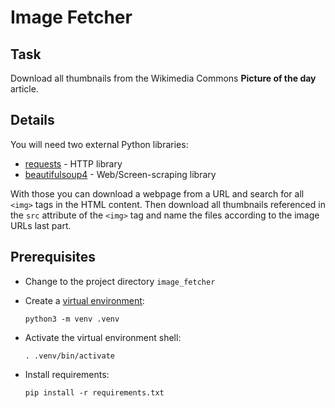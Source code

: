 # Image Fetcher

## Task

Download all thumbnails from the Wikimedia Commons **Picture of the day** article.

## Details

You will need two external Python libraries:

- [requests](https://pypi.org/project/requests/) - HTTP library
- [beautifulsoup4](https://pypi.org/project/beautifulsoup4/) - Web/Screen-scraping library

With those you can download a webpage from a URL and search for all `<img>` tags in the HTML content.
Then download all thumbnails referenced in the `src` attribute of the `<img>` tag and name the files according to the
image URLs last part.

## Prerequisites

- Change to the project directory `image_fetcher`
- Create a [virtual environment](https://docs.python.org/3/library/venv.html):

  ```shell
  python3 -m venv .venv
  ```

- Activate the virtual environment shell:

   ```shell
   . .venv/bin/activate
   ```

- Install requirements:

  ```shell
  pip install -r requirements.txt
  ```
